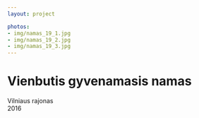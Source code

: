```yaml
---
layout: project

photos:
- img/namas_19_1.jpg
- img/namas_19_2.jpg
- img/namas_19_3.jpg
---
```

<h1>Vienbutis gyvenamasis namas</h1>
<p>Vilniaus rajonas<br/>2016</p>
